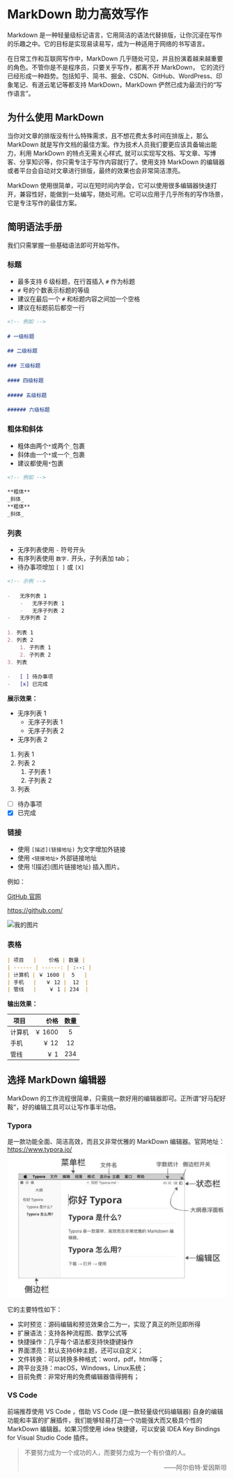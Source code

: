 # MarkDown 助力高效写作

Markdown 是一种轻量级标记语言，它用简洁的语法代替排版，让你沉浸在写作的乐趣之中。它的目标是实现易读易写，成为一种适用于网络的书写语言。

在日常工作和互联网写作中，MarkDown 几乎随处可见，并且扮演着越来越重要的角色。不管你是不是程序员，只要关乎写作，都离不开 MarkDown， 它的流行已经形成一种趋势。包括知乎、简书、掘金、CSDN、GitHub、WordPress、印象笔记、有道云笔记等都支持 MarkDown，MarkDown 俨然已成为最流行的“写作语言”。

## 为什么使用 MarkDown

当你对文章的排版没有什么特殊需求，且不想花费太多时间在排版上，那么 MarkDown 就是写作文档的最佳方案。作为技术人员我们要更应该具备输出能力，利用 MarkDown 的特点无需关心样式, 就可以实现写文档、写文章、写博客、分享知识等，你只需专注于写作内容就行了。使用支持 MarkDown 的编辑器或者平台会自动对文章进行排版，最终的效果也会非常简洁漂亮。

MarkDown 使用很简单，可以在短时间内学会，它可以使用很多编辑器快速打开，兼容性好，能做到一处编写，随处可用。它可以应用于几乎所有的写作场景，它是专注写作的最佳方案。

## 简明语法手册

我们只需掌握一些基础语法即可开始写作。

### 标题

-   最多支持 6 级标题，在行首插入 `#` 作为标题
-   `#` 号的个数表示标题的等级
-   建议在最后一个 `#` 和标题内容之间加一个空格
-   建议在标题前后都空一行

```md
<!-- 例如 -->

# 一级标题

## 二级标题

### 三级标题

#### 四级标题

##### 五级标题

###### 六级标题
```

### 粗体和斜体

-   粗体由两个`*`或两个`_`包裹
-   斜体由一个`*`或一个`_`包裹
-   建议都使用`*`包裹

```md
<!-- 例如 -->

**粗体**
_斜体_
**粗体**
_斜体_
```

### 列表

-   无序列表使用 `-` 符号开头
-   有序列表使用 `数字.` 开头，子列表加 tab；
-   待办事项增加 `[ ]` 或 `[X]`

```md
<!-- 示例 -->

-   无序列表 1
    -   无序子列表 1
    -   无序子列表 2
-   无序列表 2

1. 列表 1
2. 列表 2
    1. 子列表 1
    2. 子列表 2
3. 列表

-   [ ] 待办事项
-   [x] 已完成
```

**展示效果：**

-   无序列表 1
    -   无序子列表 1
    -   无序子列表 2
-   无序列表 2

1. 列表 1
2. 列表 2
    1. 子列表 1
    2. 子列表 2
3. 列表

-   [ ] 待办事项
-   [x] 已完成

### 链接

-   使用 `[描述](链接地址)` 为文字增加外链接
-   使用 `<链接地址>` 外部链接地址
-   使用 \!\[描述](图片链接地址) 插入图片。

例如：

[GitHub 官网](https://github.com/)

<https://github.com/>

![我的图片](https://dss1.bdstatic.com/70cFuXSh_Q1YnxGkpoWK1HF6hhy/it/u=3629371921,2420870156&fm=26&gp=0.jpg)

### 表格

```md
| 项目   |    价格 | 数量 |
| ------ | ------: | :--: |
| 计算机 | ￥ 1600 |  5   |
| 手机   |   ￥ 12 |  12  |
| 管线   |    ￥ 1 | 234  |
```

**输出效果：**

| 项目   |    价格 | 数量 |
| ------ | ------: | :--: |
| 计算机 | ￥ 1600 |  5   |
| 手机   |   ￥ 12 |  12  |
| 管线   |    ￥ 1 | 234  |

## 选择 MarkDown 编辑器

MarkDown 的工作流程很简单，只需挑一款好用的编辑器即可。正所谓“好马配好鞍”，好的编辑工具可以让写作事半功倍。

### Typora

是一款功能全面、简洁高效，而且又非常优雅的 MarkDown 编辑器。官网地址：<https://www.typora.io/>
![Typora](../assets/Typora.jpeg)

它的主要特性如下：

- 实时预览：源码编辑和预览效果合二为一，实现了真正的所见即所得
- 扩展语法：支持各种流程图、数学公式等
- 快捷操作：几乎每个语法都支持快捷键操作
- 界面漂亮：默认支持6种主题，还可以自定义；
- 文件转换：可以转换多种格式：word，pdf，html等；
- 跨平台支持：macOS，Windows，Linux系统；
- 目前免费：非常好用的免费编辑器值得拥有；

### VS Code

前端推荐使用 VS Code ，借助 VS Code (是一款轻量级代码编辑器) 自身的编辑功能和丰富的扩展插件，我们能够轻易打造一个功能强大而又极具个性的 MarkDown 编辑器。如果习惯使用 idea 快捷键，可以安装 IDEA Key Bindings for Visual Studio Code 插件。

> 不要努力成为一个成功的人，而要努力成为一个有价值的人。
>
> <p align="right">——阿尔伯特·爱因斯坦</p>
